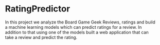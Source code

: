 # RatingPredictor
In this project we analyze the Board Game Geek Reviews, ratings and build a machine learning models which can predict ratings for a review. In addition to that using one of the models built a web application that can take a review and predict the rating.
